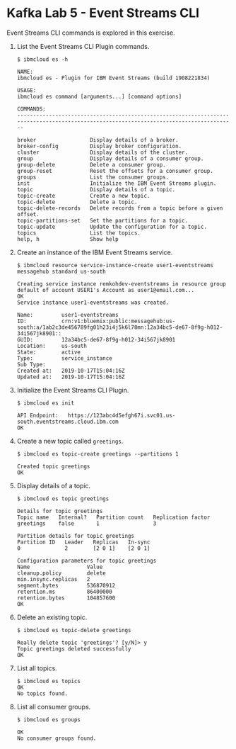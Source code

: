 # Kafka Lab 5 - Event Streams CLI

Event Streams CLI commands is explored in this exercise.

1. List the Event Streams CLI Plugin commands.

	```console
	$ ibmcloud es -h

	NAME:
	ibmcloud es - Plugin for IBM Event Streams (build 1908221834)

	USAGE:
	ibmcloud es command [arguments...] [command options]

	COMMANDS:
	----------------------------------------------------------------------------------------------------------------------------------------

	broker                 Display details of a broker.
	broker-config          Display broker configuration.
	cluster                Display details of the cluster.
	group                  Display details of a consumer group.
	group-delete           Delete a consumer group.
	group-reset            Reset the offsets for a consumer group.
	groups                 List the consumer groups.
	init                   Initialize the IBM Event Streams plugin.
	topic                  Display details of a topic.
	topic-create           Create a new topic.
	topic-delete           Delete a topic.
	topic-delete-records   Delete records from a topic before a given offset.
	topic-partitions-set   Set the partitions for a topic.
	topic-update           Update the configuration for a topic.
	topics                 List the topics.
	help, h                Show help

	```

1. Create an instance of the IBM Event Streams service.

	```console
	$ ibmcloud resource service-instance-create user1-eventstreams messagehub standard us-south

	Creating service instance remkohdev-eventstreams in resource group default of account USER1's Account as user1@email.com...
	OK
	Service instance user1-eventstreams was created.
					
	Name:         user1-eventstreams   
	ID:           crn:v1:bluemix:public:messagehub:us-south:a/1ab2c3de456789fg01h23i4j5k6l78mn:12a34bc5-de67-8f9g-h012-34i567jk8901::   
	GUID:         12a34bc5-de67-8f9g-h012-34i567jk8901   
	Location:     us-south   
	State:        active   
	Type:         service_instance   
	Sub Type:        
	Created at:   2019-10-17T15:04:16Z   
	Updated at:   2019-10-17T15:04:16Z
	```

1. Initialize the Event Streams CLI Plugin.

	```console
	$ ibmcloud es init

	API Endpoint: 	https://123abc4d5efgh67i.svc01.us-south.eventstreams.cloud.ibm.com
	OK
	```

1. Create a new topic called `greetings`.

	```console
	$ ibmcloud es topic-create greetings --partitions 1

	Created topic greetings
	OK
	```

1. Display details of a topic.

	```console
	$ ibmcloud es topic greetings

	Details for topic greetings
	Topic name   Internal?   Partition count   Replication factor   
	greetings    false       1                 3   

	Partition details for topic greetings
	Partition ID   Leader   Replicas   In-sync   
	0              2        [2 0 1]    [2 0 1]   

	Configuration parameters for topic greetings
	Name                  Value   
	cleanup.policy        delete   
	min.insync.replicas   2   
	segment.bytes         536870912   
	retention.ms          86400000   
	retention.bytes       104857600   
	OK
	```
 
1. Delete an existing topic.

	```console
	$ ibmcloud es topic-delete greetings

	Really delete topic 'greetings'? [y/N]> y
	Topic greetings deleted successfully
	OK
	```

1. List all topics.

	```console
	$ ibmcloud es topics
	OK
	No topics found.
	```

1. List all consumer groups.

	```console
	$ ibmcloud es groups
	
	OK
	No consumer groups found.
	```